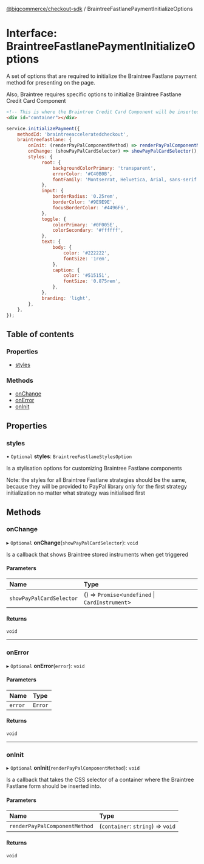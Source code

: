 [@bigcommerce/checkout-sdk](../README.md) / BraintreeFastlanePaymentInitializeOptions

# Interface: BraintreeFastlanePaymentInitializeOptions

A set of options that are required to initialize the Braintree Fastlane payment
method for presenting on the page.

Also, Braintree requires specific options to initialize Braintree Fastlane Credit Card Component
```html
<!-- This is where the Braintree Credit Card Component will be inserted -->
<div id="container"></div>
```

```js
service.initializePayment({
    methodId: 'braintreeacceleratedcheckout',
    braintreefastlane: {
        onInit: (renderPayPalComponentMethod) => renderPayPalComponentMethod('#container-id'),
        onChange: (showPayPalCardSelector) => showPayPalCardSelector(),
        styles: {
             root: {
                 backgroundColorPrimary: 'transparent',
                 errorColor: '#C40B0B',
                 fontFamily: 'Montserrat, Helvetica, Arial, sans-serif',
             },
             input: {
                 borderRadius: '0.25rem',
                 borderColor: '#9E9E9E',
                 focusBorderColor: '#4496F6',
             },
             toggle: {
                 colorPrimary: '#0F005E',
                 colorSecondary: '#ffffff',
             },
             text: {
                 body: {
                     color: '#222222',
                     fontSize: '1rem',
                 },
                 caption: {
                     color: '#515151',
                     fontSize: '0.875rem',
                 },
             },
             branding: 'light',
        },
    },
});
```

## Table of contents

### Properties

- [styles](BraintreeFastlanePaymentInitializeOptions.md#styles)

### Methods

- [onChange](BraintreeFastlanePaymentInitializeOptions.md#onchange)
- [onError](BraintreeFastlanePaymentInitializeOptions.md#onerror)
- [onInit](BraintreeFastlanePaymentInitializeOptions.md#oninit)

## Properties

### styles

• `Optional` **styles**: `BraintreeFastlaneStylesOption`

Is a stylisation options for customizing Braintree Fastlane components

Note: the styles for all Braintree Fastlane strategies should be the same,
because they will be provided to PayPal library only for the first strategy initialization
no matter what strategy was initialised first

## Methods

### onChange

▸ `Optional` **onChange**(`showPayPalCardSelector`): `void`

Is a callback that shows Braintree stored instruments
when get triggered

#### Parameters

| Name | Type |
| :------ | :------ |
| `showPayPalCardSelector` | () => `Promise`<`undefined` \| `CardInstrument`\> |

#### Returns

`void`

___

### onError

▸ `Optional` **onError**(`error`): `void`

#### Parameters

| Name | Type |
| :------ | :------ |
| `error` | `Error` |

#### Returns

`void`

___

### onInit

▸ `Optional` **onInit**(`renderPayPalComponentMethod`): `void`

Is a callback that takes the CSS selector of a container
where the Braintree Fastlane form should be inserted into.

#### Parameters

| Name | Type |
| :------ | :------ |
| `renderPayPalComponentMethod` | (`container`: `string`) => `void` |

#### Returns

`void`
